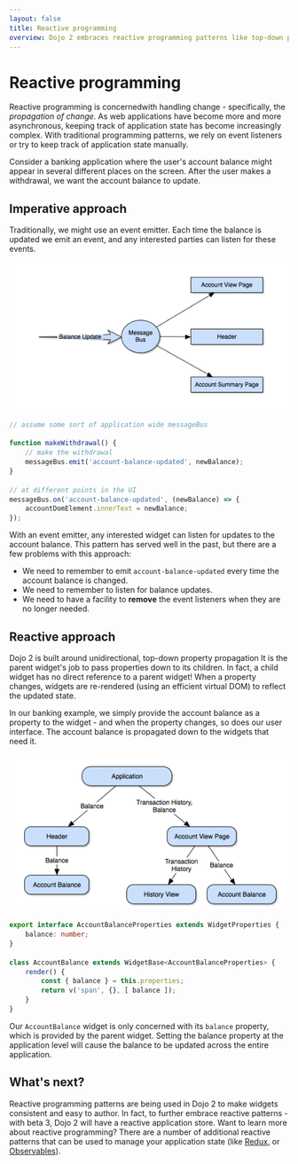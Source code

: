```yaml
---
layout: false
title: Reactive programming
overview: Dojo 2 embraces reactive programming patterns like top-down property propagation. This article gives a high level overview of the reactive patterns in Dojo 2 and how they are different from more traditional patterns.
---
```

# Reactive programming

Reactive programming is concernedwith handling change - specifically, the _propagation of change_. As web applications have become more and more asynchronous, keeping track of application state has become increasingly complex. With traditional programming patterns, we rely on event listeners or try to keep track of application state manually.

Consider a banking application where the user's account balance might appear in several different places on the screen. After the user makes a withdrawal, we want the account balance to update.

## Imperative approach

Traditionally, we might use an event emitter. Each time the balance is updated we emit an event, and any interested parties can listen for these events.

![Banking](resources/imperative.png)

```javascript
// assume some sort of application wide messageBus

function makeWithdrawal() {
    // make the withdrawal
    messageBus.emit('account-balance-updated', newBalance);
}

// at different points in the UI
messageBus.on('account-balance-updated', (newBalance) => {
    accountDomElement.innerText = newBalance;
});
```

With an event emitter, any interested widget can listen for updates to the account balance.  This pattern has served well in the past, but there are a few problems with this approach:

*   We need to remember to emit `account-balance-updated` every time the account balance is changed.
*   We need to remember to listen for balance updates.
*   We need to have a facility to **remove** the event listeners when they are no longer needed.

## Reactive approach

Dojo 2 is built around unidirectional, top-down property propagation It is the parent widget's job to pass properties down to its children. In fact, a child widget has no direct reference to a parent widget! When a property changes, widgets are re-rendered (using an efficient virtual DOM) to reflect the updated state. 

In our banking example, we simply provide the account balance as a property to the widget - and when the property changes, so does our user interface. The account balance is propagated down to the widgets that need it.

![Account Balance](resources/dojo2-reactive.png)

```typescript
export interface AccountBalanceProperties extends WidgetProperties {
    balance: number;
}

class AccountBalance extends WidgetBase<AccountBalanceProperties> {
    render() {
        const { balance } = this.properties;
        return v('span', {}, [ balance ]);
    }
}
```

Our `AccountBalance` widget is only concerned with its `balance` property, which is provided by the parent widget.  Setting the balance property at the application level will cause the balance to be updated across the entire application.

## What's next?

Reactive programming patterns are being used in Dojo 2 to make widgets consistent and easy to author.  In fact, to further embrace reactive patterns - with beta 3, Dojo 2 will have a reactive application store. Want to learn more about reactive programming? There are a number of additional reactive patterns that can be used to manage your application state (like [Redux](http://redux.js.org/), or [Observables](http://reactivex.io/documentation/observable.html)).